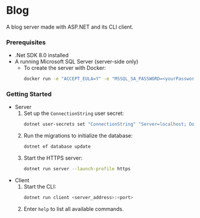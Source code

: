 # Blog
A blog server made with ASP.NET and its CLI client.

### Prerequisites
* .Net SDK 8.0 installed
* A running Microsoft SQL Server (server-side only)
    + To create the server with Docker:
        ```sh
        docker run -e "ACCEPT_EULA=Y" -e "MSSQL_SA_PASSWORD=<yourPassword>" -p 1433:1433 -d mcr.microsoft.com/mssql/server:2022-latest
        ```

### Getting Started
* Server
    1. Set up the `ConnectionString` user secret:
        ```sh
        dotnet user-secrets set "ConnectionString" "Server=localhost; Database=<yourDatabase>; User Id=sa; Password=<yourPassword>; TrustServerCertificate=True"
        ```
    3. Run the migrations to initialize the database: 
        ```sh
        dotnet ef database update
        ```
    4. Start the HTTPS server:
        ```sh
        dotnet run server --launch-profile https
        ```
* Client
    1. Start the CLI: 
        ```sh
        dotnet run client <server_address>:<port>
        ```
    2. Enter `help` to list all available commands.
